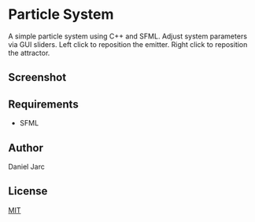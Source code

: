 # Particle System
A simple particle system using C++ and SFML. Adjust system parameters via GUI sliders. Left click to reposition the emitter. Right click to reposition the attractor.

## Screenshot

## Requirements
- SFML

## Author
Daniel Jarc

## License
[MIT](https://choosealicense.com/licenses/mit/)
